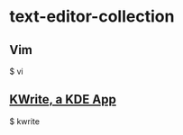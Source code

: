 # text-editor-collection

## Vim
$ vi

## [KWrite, a KDE App](https://apps.kde.org/kwrite/)
$ kwrite
